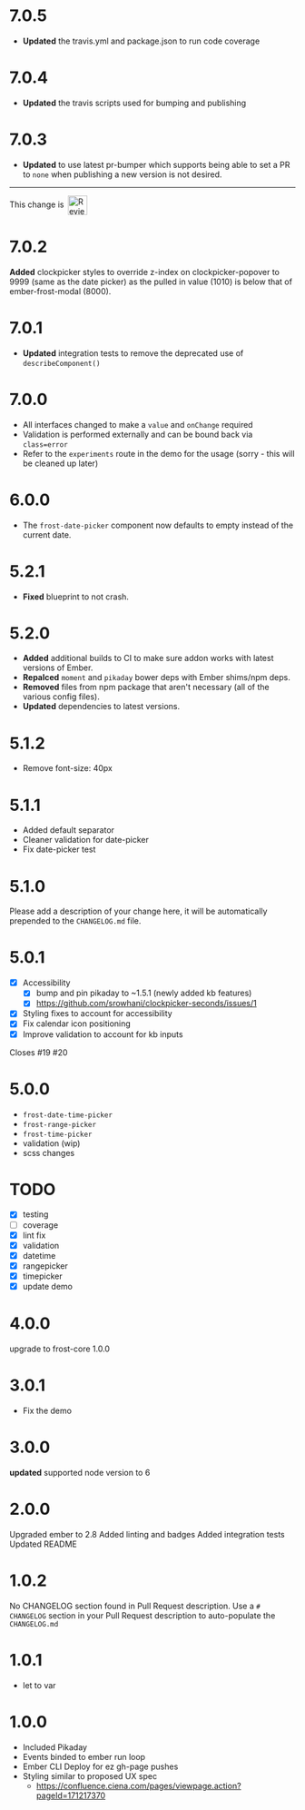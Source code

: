 # 7.0.5
* **Updated** the travis.yml and package.json to run code coverage

# 7.0.4
* **Updated** the travis scripts used for bumping and publishing

# 7.0.3
* **Updated** to use latest pr-bumper which supports being able to set a PR to `none` when publishing a new version is not desired.

<!-- Reviewable:start -->
---
This change is [<img src="https://reviewable.io/review_button.svg" height="34" align="absmiddle" alt="Reviewable"/>](https://reviewable.io/reviews/ciena-frost/ember-frost-date-picker/41)
<!-- Reviewable:end -->


# 7.0.2
**Added** clockpicker styles to override z-index on clockpicker-popover to 9999 (same as the date picker)
as the pulled in value (1010) is below that of ember-frost-modal (8000).


# 7.0.1
* **Updated** integration tests to remove the deprecated use of `describeComponent()`


# 7.0.0
* All interfaces changed to make a `value` and `onChange` required
* Validation is performed externally and can be bound back via `class=error`
* Refer to the `experiments` route in the demo for the usage (sorry - this will be cleaned up later)


# 6.0.0

* The `frost-date-picker` component now defaults to empty instead of the current date.


# 5.2.1

* **Fixed** blueprint to not crash.


# 5.2.0

* **Added** additional builds to CI to make sure addon works with latest versions of Ember.
* **Repalced** `moment` and `pikaday` bower deps with Ember shims/npm deps.
* **Removed** files from npm package that aren't necessary (all of the various config files).
* **Updated** dependencies to latest versions.


# 5.1.2
- Remove font-size: 40px

# 5.1.1
- Added default separator
- Cleaner validation for date-picker
- Fix date-picker test

# 5.1.0
Please add a description of your change here, it will be automatically prepended to the `CHANGELOG.md` file.


# 5.0.1
- [x] Accessibility
    - [x] bump and pin pikaday to ~1.5.1 (newly added kb features)
    - [x] https://github.com/srowhani/clockpicker-seconds/issues/1
- [x] Styling fixes to account for accessibility
- [x] Fix calendar icon positioning
- [x] Improve validation to account for kb inputs

Closes #19 #20

# 5.0.0
- `frost-date-time-picker`
- `frost-range-picker`
- `frost-time-picker`
-  validation (wip)
- scss changes

# TODO
- [x] testing
- [ ] coverage
- [x] lint fix
- [x] validation
- [x] datetime
- [x] rangepicker
- [x] timepicker
- [x] update demo

# 4.0.0
upgrade to frost-core 1.0.0



# 3.0.1
- Fix the demo


# 3.0.0
**updated** supported node version to 6



# 2.0.0
Upgraded ember to 2.8
Added linting and badges
Added integration tests
Updated README

# 1.0.2
No CHANGELOG section found in Pull Request description.
Use a `# CHANGELOG` section in your Pull Request description to auto-populate the `CHANGELOG.md`

# 1.0.1
- let to var

# 1.0.0
- Included Pikaday
- Events binded to ember run loop
- Ember CLI Deploy for ez gh-page pushes
- Styling similar to proposed UX spec
    - https://confluence.ciena.com/pages/viewpage.action?pageId=171217370

